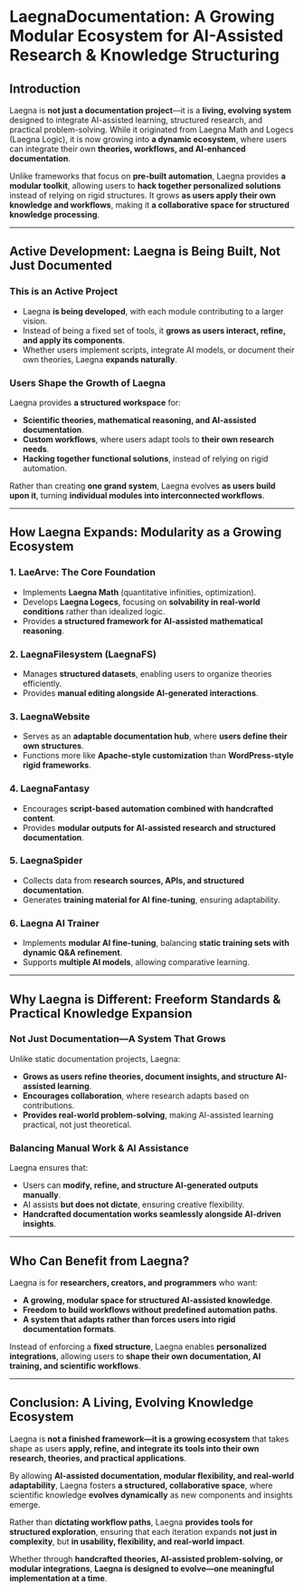 # LaegnaDocumentation: A Growing Modular Ecosystem for AI-Assisted Research & Knowledge Structuring

## Introduction

Laegna is **not just a documentation project**—it is a **living, evolving system** designed to integrate AI-assisted learning, structured research, and practical problem-solving. While it originated from Laegna Math and Logecs (Laegna Logic), it is now growing into **a dynamic ecosystem**, where users can integrate their own **theories, workflows, and AI-enhanced documentation**.

Unlike frameworks that focus on **pre-built automation**, Laegna provides **a modular toolkit**, allowing users to **hack together personalized solutions** instead of relying on rigid structures. It grows **as users apply their own knowledge and workflows**, making it **a collaborative space for structured knowledge processing**.

---

## Active Development: Laegna is Being Built, Not Just Documented

### **This is an Active Project**
- Laegna **is being developed**, with each module contributing to a larger vision.
- Instead of being a fixed set of tools, it **grows as users interact, refine, and apply its components**.
- Whether users implement scripts, integrate AI models, or document their own theories, Laegna **expands naturally**.

### **Users Shape the Growth of Laegna**
Laegna provides **a structured workspace** for:
- **Scientific theories, mathematical reasoning, and AI-assisted documentation**.
- **Custom workflows**, where users adapt tools to **their own research needs**.
- **Hacking together functional solutions**, instead of relying on rigid automation.

Rather than creating **one grand system**, Laegna evolves **as users build upon it**, turning **individual modules into interconnected workflows**.

---

## How Laegna Expands: Modularity as a Growing Ecosystem

### **1. LaeArve: The Core Foundation**
- Implements **Laegna Math** (quantitative infinities, optimization).
- Develops **Laegna Logecs**, focusing on **solvability in real-world conditions** rather than idealized logic.
- Provides **a structured framework for AI-assisted mathematical reasoning**.

### **2. LaegnaFilesystem (LaegnaFS)**
- Manages **structured datasets**, enabling users to organize theories efficiently.
- Provides **manual editing alongside AI-generated interactions**.

### **3. LaegnaWebsite**
- Serves as an **adaptable documentation hub**, where **users define their own structures**.
- Functions more like **Apache-style customization** than **WordPress-style rigid frameworks**.

### **4. LaegnaFantasy**
- Encourages **script-based automation combined with handcrafted content**.
- Provides **modular outputs for AI-assisted research and structured documentation**.

### **5. LaegnaSpider**
- Collects data from **research sources, APIs, and structured documentation**.
- Generates **training material for AI fine-tuning**, ensuring adaptability.

### **6. Laegna AI Trainer**
- Implements **modular AI fine-tuning**, balancing **static training sets with dynamic Q&A refinement**.
- Supports **multiple AI models**, allowing comparative learning.

---

## Why Laegna is Different: Freeform Standards & Practical Knowledge Expansion

### **Not Just Documentation—A System That Grows**
Unlike static documentation projects, Laegna:
- **Grows as users refine theories, document insights, and structure AI-assisted learning**.
- **Encourages collaboration**, where research adapts based on contributions.
- **Provides real-world problem-solving**, making AI-assisted learning practical, not just theoretical.

### **Balancing Manual Work & AI Assistance**
Laegna ensures that:
- Users can **modify, refine, and structure AI-generated outputs manually**.
- AI assists **but does not dictate**, ensuring creative flexibility.
- **Handcrafted documentation works seamlessly alongside AI-driven insights**.

---

## Who Can Benefit from Laegna?

Laegna is for **researchers, creators, and programmers** who want:
- **A growing, modular space for structured AI-assisted knowledge**.
- **Freedom to build workflows without predefined automation paths**.
- **A system that adapts rather than forces users into rigid documentation formats**.

Instead of enforcing a **fixed structure**, Laegna enables **personalized integrations**, allowing users to **shape their own documentation, AI training, and scientific workflows**.

---

## Conclusion: A Living, Evolving Knowledge Ecosystem

Laegna is **not a finished framework—it is a growing ecosystem** that takes shape as users **apply, refine, and integrate its tools into their own research, theories, and practical applications**.

By allowing **AI-assisted documentation, modular flexibility, and real-world adaptability**, Laegna fosters **a structured, collaborative space**, where scientific knowledge **evolves dynamically** as new components and insights emerge.

Rather than **dictating workflow paths**, Laegna **provides tools for structured exploration**, ensuring that each iteration expands **not just in complexity**, but **in usability, flexibility, and real-world impact**.

Whether through **handcrafted theories, AI-assisted problem-solving, or modular integrations**, **Laegna is designed to evolve—one meaningful implementation at a time**.
